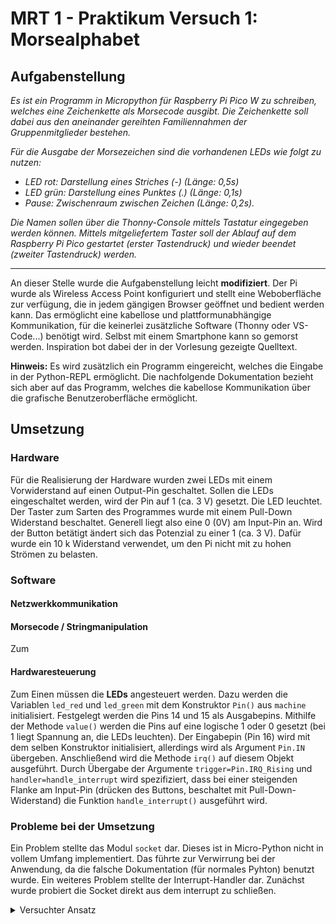 # MRT 1 - Praktikum Versuch 1: Morsealphabet

## Aufgabenstellung
*Es ist ein Programm in Micropython für Raspberry Pi Pico W zu schreiben, welches
eine Zeichenkette als Morsecode ausgibt. Die Zeichenkette soll dabei aus den
aneinander gereihten Familiennahmen der Gruppenmitglieder bestehen.*

*Für die Ausgabe der Morsezeichen sind die vorhandenen LEDs wie folgt zu nutzen:*
- *LED rot: Darstellung eines Striches (-) (Länge: 0,5s)*
- *LED grün: Darstellung eines Punktes (.) (Länge: 0,1s)*
- *Pause: Zwischenraum zwischen Zeichen (Länge: 0,2s).*

*Die Namen sollen über die Thonny-Console mittels Tastatur eingegeben werden
können. Mittels mitgeliefertem Taster soll der Ablauf auf dem Raspberry Pi Pico
gestartet (erster Tastendruck) und wieder beendet (zweiter Tastendruck) werden.*

---

An dieser Stelle wurde die Aufgabenstellung leicht **modifiziert**. Der Pi wurde als Wireless Access Point konfiguriert und stellt eine Weboberfläche zur verfügung, die in jedem gängigen Browser geöffnet und bedient werden kann. Das ermöglicht eine kabellose und plattformunabhängige Kommunikation, für die keinerlei zusätzliche Software (Thonny oder VS-Code...) benötigt wird. Selbst mit einem Smartphone kann so gemorst werden. Inspiration bot dabei der in der Vorlesung gezeigte Quelltext.

**Hinweis:** Es wird zusätzlich ein Programm eingereicht, welches die Eingabe in der Python-REPL ermöglicht. Die nachfolgende Dokumentation bezieht sich aber auf das Programm, welches die kabellose Kommunikation über die grafische Benutzeroberfläche ermöglicht.

## Umsetzung
### Hardware
Für die Realisierung der Hardware wurden zwei LEDs mit einem Vorwiderstand auf einen Output-Pin geschaltet. Sollen die LEDs eingeschaltet werden, wird der Pin auf 1 (ca. 3 V) gesetzt. Die LED leuchtet.
Der Taster zum Sarten des Programmes wurde mit einem Pull-Down Widerstand beschaltet. Generell liegt also eine 0 (0V) am Input-Pin an. Wird der Button betätigt ändert sich das Potenzial zu einer 1 (ca. 3 V). Dafür wurde ein 10 k Widerstand verwendet, um den Pi nicht mit zu hohen Strömen zu belasten.

### Software
#### Netzwerkkommunikation

#### Morsecode / Stringmanipulation
Zum
#### Hardwaresteuerung
Zum Einen müssen die **LEDs** angesteuert werden. Dazu werden die Variablen `led_red` und `led_green` mit dem Konstruktor `Pin()` aus `machine` initialisiert. Festgelegt werden die Pins 14 und 15 als Ausgabepins. Mithilfe der Methode `value()` werden die Pins auf eine logische 1 oder 0 gesetzt (bei 1 liegt Spannung an, die LEDs leuchten).
Der Eingabepin (Pin 16) wird mit dem selben Konstruktor initialisiert, allerdings wird als Argument `Pin.IN` übergeben. Anschließend wird die Methode `irq()` auf diesem Objekt ausgeführt. Durch Übergabe der Argumente `trigger=Pin.IRQ_Rising` und `handler=handle_interrupt` wird spezifiziert, dass bei einer steigenden Flanke am Input-Pin (drücken des Buttons, beschaltet mit Pull-Down-Widerstand) die Funktion `handle_interrupt()` ausgeführt wird.
### Probleme bei der Umsetzung
Ein Problem stellte das Modul `socket` dar. Dieses ist in Micro-Python nicht in vollem Umfang implementiert. Das führte zur Verwirrung bei der Anwendung, da die falsche Dokumentation (für normales Pyhton) benutzt wurde.
Ein weiteres Problem stellte der Interrupt-Handler dar. Zunächst wurde probiert die Socket direkt aus dem interrupt zu schließen.

<details><summary> Versuchter Ansatz </summary>
 Damit dem Handler Argumente übergeben werden konnten, musste dieser mit einer `lambda`-Funktion gewrappt werden.
```python
.irq(..., handler=lambda pin=pin, sock=sock: handle_interrupt(pin, sock))
```
Dieser Ansatz ist fehlgeschlagen, da der Handler nicht für so hohe Abstraktionsebenen (sockets) gedacht ist. Deshalb wurde das Problem mithilfe von globalen Variablen gelöst.
</details>


